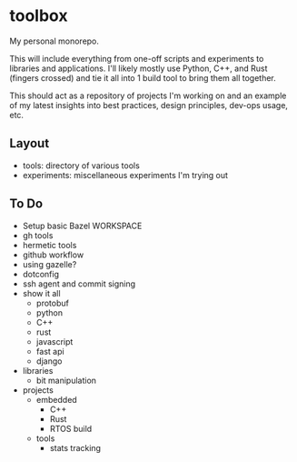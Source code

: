 # toolbox

My personal monorepo.

This will include everything from one-off scripts and experiments to libraries
and applications. I'll likely mostly use Python, C++, and Rust (fingers
crossed) and tie it all into 1 build tool to bring them all together.

This should act as a repository of projects I'm working on and an example of my
latest insights into best practices, design principles, dev-ops usage, etc.

## Layout

- tools: directory of various tools
- experiments: miscellaneous experiments I'm trying out

## To Do

- Setup basic Bazel WORKSPACE
- gh tools
- hermetic tools
- github workflow
- using gazelle?
- dotconfig
- ssh agent and commit signing
- show it all
  - protobuf
  - python
  - C++
  - rust
  - javascript
  - fast api
  - django
- libraries
  - bit manipulation
- projects
  - embedded
    - C++
    - Rust
    - RTOS build
  - tools
    - stats tracking
